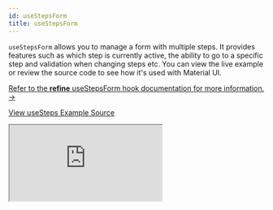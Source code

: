```yaml
---
id: useStepsForm
title: useStepsForm
---
```


`useStepsForm` allows you to manage a form with multiple steps. It provides features such as which step is currently active, the ability to go to a specific step and validation when changing steps etc. You can view the live example or review the source code to see how it's used with Material UI.

[Refer to the **refine** useStepsForm hook documentation for more information. →](/docs/ui-frameworks/antd/hooks/form/useStepsForm/)

[View useSteps Example Source](https://github.com/pankod/refine/tree/master/examples/form/useStepsForm)

<iframe src="https://stackblitz.com/github/pankod/refine/tree/master/examples/form/useStepsForm?embed=1&view=preview&theme=dark&preset=node"
    style={{width: "100%", height:"80vh", border: "0px", borderRadius: "8px", overflow:"hidden"}}
    title="refine-use-steps-form-example"
></iframe>
